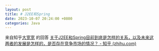 ```yaml
---
layout: post
title: # J2EE和Spring
date: 2023-10-07 20:24:00 +0800
categories: Java
---
```


来自知乎[大宽宽](https://www.zhihu.com/people/xing-jiankuan) 的回答 [关于J2EE和Spring目前到底是怎样的关系，以及未来这两者的发展是怎样的，是否存在竞争市场的情况？ - 知乎 (zhihu.com)](https://www.zhihu.com/question/268742981/answer/341770209)





